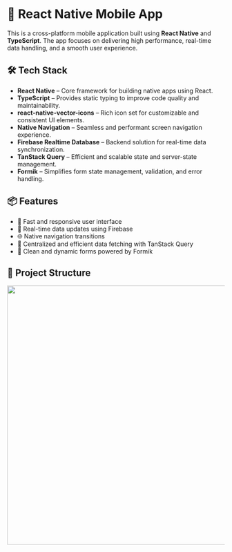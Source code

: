 # 📱 React Native Mobile App

This is a cross-platform mobile application built using **React Native** and **TypeScript**. The app focuses on delivering high performance, real-time data handling, and a smooth user experience.

## 🛠️ Tech Stack

- **React Native** – Core framework for building native apps using React.
- **TypeScript** – Provides static typing to improve code quality and maintainability.
- **react-native-vector-icons** – Rich icon set for customizable and consistent UI elements.
- **Native Navigation** – Seamless and performant screen navigation experience.
- **Firebase Realtime Database** – Backend solution for real-time data synchronization.
- **TanStack Query** – Efficient and scalable state and server-state management.
- **Formik** – Simplifies form state management, validation, and error handling.

## 📦 Features

- 🚀 Fast and responsive user interface
- 🔄 Real-time data updates using Firebase
- 🌐 Native navigation transitions
- 🧠 Centralized and efficient data fetching with TanStack Query
- 📝 Clean and dynamic forms powered by Formik

## 📁 Project Structure

<img src="./Trendyol Gif.gif" style="height: 600px;">
